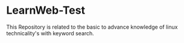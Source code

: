 # LearnWeb-Test
This Repository is related to the basic to advance knowledge of linux technicality's with keyword search. 

